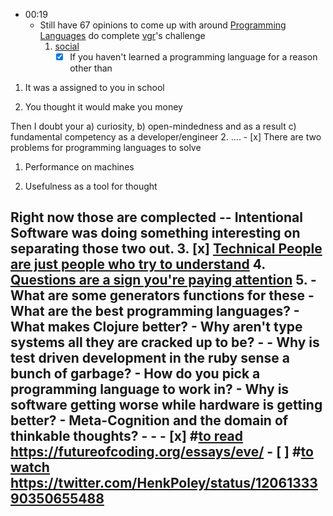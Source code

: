- 00:19
    - Still have 67 opinions to come up with around [Programming Languages](<Programming Languages.md>) do complete [vgr](<vgr.md>)'s challenge
        1. [social](<social.md>)
            - [x] If you haven't learned a programming language for a reason other than

1) It was a assigned to you in school

2) You thought it would make you money

Then I doubt your a) curiosity, b) open-mindedness and as a result c) fundamental competency as a developer/engineer
        2. ....
            - [x] There are two problems for programming languages to solve

1) Performance on machines

2) Usefulness as a tool for thought

Right now those are complected -- Intentional Software was doing something interesting on separating those two out.
        3. [x] [Technical People are just people who try to understand](<Technical People are just people who try to understand.md>)
        4. [Questions are a sign you're paying attention](<Questions are a sign you're paying attention.md>)
        5. 
    - What are some generators functions for these
        - What are the best programming languages?
            - What makes Clojure better?
                - Why aren't type systems all they are cracked up to be?
                    - 
                - Why is test driven development in the ruby sense a bunch of garbage?
        - How do you pick a programming language to work in?
        - Why is software getting worse while hardware is getting better?
        - Meta-Cognition and the domain of thinkable thoughts?
            - 
    - 
    - [x] #[to read](<to read.md>) https://futureofcoding.org/essays/eve/
    - [ ] #[to watch](<to watch.md>) 
https://twitter.com/HenkPoley/status/1206133390350655488
- 
